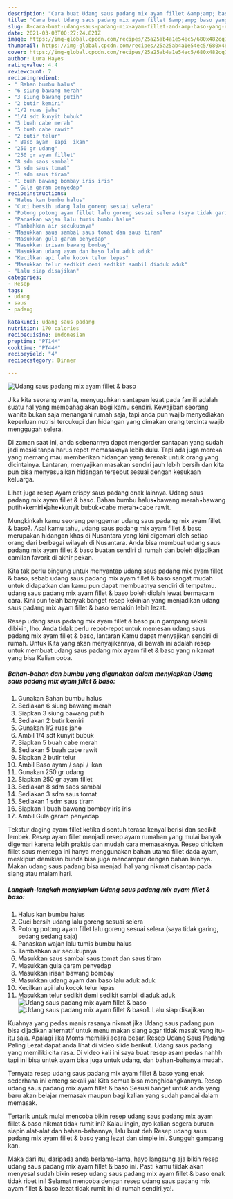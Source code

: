 ```yaml
---
description: "Cara buat Udang saus padang mix ayam fillet &amp;amp; baso yang nikmat Untuk Jualan"
title: "Cara buat Udang saus padang mix ayam fillet &amp;amp; baso yang nikmat Untuk Jualan"
slug: 8-cara-buat-udang-saus-padang-mix-ayam-fillet-and-amp-baso-yang-nikmat-untuk-jualan
date: 2021-03-03T00:27:24.821Z
image: https://img-global.cpcdn.com/recipes/25a25ab4a1e54ec5/680x482cq70/udang-saus-padang-mix-ayam-fillet-baso-foto-resep-utama.jpg
thumbnail: https://img-global.cpcdn.com/recipes/25a25ab4a1e54ec5/680x482cq70/udang-saus-padang-mix-ayam-fillet-baso-foto-resep-utama.jpg
cover: https://img-global.cpcdn.com/recipes/25a25ab4a1e54ec5/680x482cq70/udang-saus-padang-mix-ayam-fillet-baso-foto-resep-utama.jpg
author: Lura Hayes
ratingvalue: 4.4
reviewcount: 7
recipeingredient:
- " Bahan bumbu halus"
- "6 siung bawang merah"
- "3 siung bawang putih"
- "2 butir kemiri"
- "1/2 ruas jahe"
- "1/4 sdt kunyit bubuk"
- "5 buah cabe merah"
- "5 buah cabe rawit"
- "2 butir telur"
- " Baso ayam  sapi  ikan"
- "250 gr udang"
- "250 gr ayam fillet"
- "8 sdm saos sambal"
- "3 sdm saus tomat"
- "1 sdm saus tiram"
- "1 buah bawang bombay iris iris"
- " Gula garam penyedap"
recipeinstructions:
- "Halus kan bumbu halus"
- "Cuci bersih udang lalu goreng sesuai selera"
- "Potong potong ayam fillet lalu goreng sesuai selera (saya tidak garing, sedang sedang saja)"
- "Panaskan wajan lalu tumis bumbu halus"
- "Tambahkan air secukupnya"
- "Masukkan saus sambal saus tomat dan saus tiram"
- "Masukkan gula garam penyedap"
- "Masukkan irisan bawang bombay"
- "Masukkan udang ayam dan baso lalu aduk aduk"
- "Kecilkan api lalu kocok telur lepas"
- "Masukkan telur sedikit demi sedikit sambil diaduk aduk"
- "Lalu siap disajikan"
categories:
- Resep
tags:
- udang
- saus
- padang

katakunci: udang saus padang 
nutrition: 170 calories
recipecuisine: Indonesian
preptime: "PT14M"
cooktime: "PT44M"
recipeyield: "4"
recipecategory: Dinner

---
```



![Udang saus padang mix ayam fillet &amp; baso](https://img-global.cpcdn.com/recipes/25a25ab4a1e54ec5/680x482cq70/udang-saus-padang-mix-ayam-fillet-baso-foto-resep-utama.jpg)

Jika kita seorang wanita, menyuguhkan santapan lezat pada famili adalah suatu hal yang membahagiakan bagi kamu sendiri. Kewajiban seorang  wanita bukan saja menangani rumah saja, tapi anda pun wajib menyediakan keperluan nutrisi tercukupi dan hidangan yang dimakan orang tercinta wajib menggugah selera.

Di zaman  saat ini, anda sebenarnya dapat mengorder santapan yang sudah jadi meski tanpa harus repot memasaknya lebih dulu. Tapi ada juga mereka yang memang mau memberikan hidangan yang terenak untuk orang yang dicintainya. Lantaran, menyajikan masakan sendiri jauh lebih bersih dan kita pun bisa menyesuaikan hidangan tersebut sesuai dengan kesukaan keluarga. 

Lihat juga resep Ayam crispy saus padang enak lainnya. Udang saus padang mix ayam fillet &amp; baso. Bahan bumbu halus•bawang merah•bawang putih•kemiri•jahe•kunyit bubuk•cabe merah•cabe rawit.

Mungkinkah kamu seorang penggemar udang saus padang mix ayam fillet &amp; baso?. Asal kamu tahu, udang saus padang mix ayam fillet &amp; baso merupakan hidangan khas di Nusantara yang kini digemari oleh setiap orang dari berbagai wilayah di Nusantara. Anda bisa membuat udang saus padang mix ayam fillet &amp; baso buatan sendiri di rumah dan boleh dijadikan camilan favorit di akhir pekan.

Kita tak perlu bingung untuk menyantap udang saus padang mix ayam fillet &amp; baso, sebab udang saus padang mix ayam fillet &amp; baso sangat mudah untuk didapatkan dan kamu pun dapat membuatnya sendiri di tempatmu. udang saus padang mix ayam fillet &amp; baso boleh diolah lewat bermacam cara. Kini pun telah banyak banget resep kekinian yang menjadikan udang saus padang mix ayam fillet &amp; baso semakin lebih lezat.

Resep udang saus padang mix ayam fillet &amp; baso pun gampang sekali dibikin, lho. Anda tidak perlu repot-repot untuk memesan udang saus padang mix ayam fillet &amp; baso, lantaran Kamu dapat menyajikan sendiri di rumah. Untuk Kita yang akan menyajikannya, di bawah ini adalah resep untuk membuat udang saus padang mix ayam fillet &amp; baso yang nikamat yang bisa Kalian coba.

<!--inarticleads1-->

##### Bahan-bahan dan bumbu yang digunakan dalam menyiapkan Udang saus padang mix ayam fillet &amp; baso:

1. Gunakan  Bahan bumbu halus
1. Sediakan 6 siung bawang merah
1. Siapkan 3 siung bawang putih
1. Sediakan 2 butir kemiri
1. Gunakan 1/2 ruas jahe
1. Ambil 1/4 sdt kunyit bubuk
1. Siapkan 5 buah cabe merah
1. Sediakan 5 buah cabe rawit
1. Siapkan 2 butir telur
1. Ambil  Baso ayam / sapi / ikan
1. Gunakan 250 gr udang
1. Siapkan 250 gr ayam fillet
1. Sediakan 8 sdm saos sambal
1. Sediakan 3 sdm saus tomat
1. Sediakan 1 sdm saus tiram
1. Siapkan 1 buah bawang bombay iris iris
1. Ambil  Gula garam penyedap


Tekstur daging ayam fillet ketika disentuh terasa kenyal berisi dan sedikit lembek. Resep ayam fillet menjadi resep ayam rumahan yang mulai banyak digemari karena lebih praktis dan mudah cara memasaknya. Resep chicken fillet saus mentega ini hanya menggunakan bahan utama fillet dada ayam, meskipun demikian bunda bisa juga mencampur dengan bahan lainnya. Makan udang saus padang bisa menjadi hal yang nikmat disantap pada siang atau malam hari. 

<!--inarticleads2-->

##### Langkah-langkah menyiapkan Udang saus padang mix ayam fillet &amp; baso:

1. Halus kan bumbu halus
1. Cuci bersih udang lalu goreng sesuai selera
1. Potong potong ayam fillet lalu goreng sesuai selera (saya tidak garing, sedang sedang saja)
1. Panaskan wajan lalu tumis bumbu halus
1. Tambahkan air secukupnya
1. Masukkan saus sambal saus tomat dan saus tiram
1. Masukkan gula garam penyedap
1. Masukkan irisan bawang bombay
1. Masukkan udang ayam dan baso lalu aduk aduk
1. Kecilkan api lalu kocok telur lepas
1. Masukkan telur sedikit demi sedikit sambil diaduk aduk
<img src="//assets-global.cpcdn.com/assets/icons/button_play-2c75c40dde080a61004c1f40b05d8f140eaff45d7e9e6481dc71c63d2e7c4909.png" alt="Udang saus padang mix ayam fillet &amp; baso"><img src="//assets-global.cpcdn.com/assets/icons/button_play-2c75c40dde080a61004c1f40b05d8f140eaff45d7e9e6481dc71c63d2e7c4909.png" alt="Udang saus padang mix ayam fillet &amp; baso">1. Lalu siap disajikan


Kuahnya yang pedas manis rasanya nikmat jika Udang saus padang pun bisa dijadikan alternatif untuk menu makan siang agar tidak masak yang itu-itu saja. Apalagi jika Moms memiliki acara besar. Resep Udang Saus Padang Paling Lezat dapat anda lihat di video slide berikut. Udang saus padang yang memiliki cita rasa. Di video kali ini saya buat resep asam pedas nahhh tapi ini bisa untuk ayam bisa juga untuk udang, dan bahan-bahanya mudah. 

Ternyata resep udang saus padang mix ayam fillet &amp; baso yang enak sederhana ini enteng sekali ya! Kita semua bisa menghidangkannya. Resep udang saus padang mix ayam fillet &amp; baso Sesuai banget untuk anda yang baru akan belajar memasak maupun bagi kalian yang sudah pandai dalam memasak.

Tertarik untuk mulai mencoba bikin resep udang saus padang mix ayam fillet &amp; baso nikmat tidak rumit ini? Kalau ingin, ayo kalian segera buruan siapin alat-alat dan bahan-bahannya, lalu buat deh Resep udang saus padang mix ayam fillet &amp; baso yang lezat dan simple ini. Sungguh gampang kan. 

Maka dari itu, daripada anda berlama-lama, hayo langsung aja bikin resep udang saus padang mix ayam fillet &amp; baso ini. Pasti kamu tiidak akan menyesal sudah bikin resep udang saus padang mix ayam fillet &amp; baso enak tidak ribet ini! Selamat mencoba dengan resep udang saus padang mix ayam fillet &amp; baso lezat tidak rumit ini di rumah sendiri,ya!.

